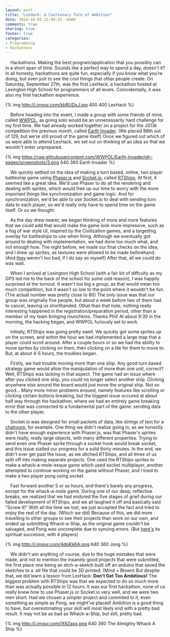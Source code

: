 ```yaml
---
layout: post
title: "LexHack: A Cautionary Tale of Ambition"
date: 2014-10-05 22:09:15 -0400
comments: true
sharing: true
footer: true
categories: 
- Programming
- Hackathons
---
```


&nbsp;&nbsp;&nbsp;&nbsp;Hackathons. Making the best program/application that you possibly can in a short span of time. Sounds like a perfect way to spend a day, doesn't it? In all honesty, hackathons are quite fun, especially if you know what you're doing, but even just to see the cool things that other people create. On Saturday, September 27th, was the first LexHack, a hackathon hosted at Lexington High School for programmers of all levels. Coincidentally, it was also my first hackathon experience.

<!--more-->

{% img http://i.imgur.com/kbRUDxJ.jpg 400 400 LexHack %}

&nbsp;&nbsp;&nbsp;&nbsp;Before heading into the event, I made a group with some friends of mine, called [WWPOL](https://github.com/WWPOL), as going solo would be an unnecessarily hard challenge for my first time. We had already worked together on a project for the JS13k competition the previous month, called [Earth Invader](https://github.com/WWPOL/Earth-Invader). (We placed 88th out of 129, but we're still proud of the game itself) Once we figured out which of us were able to attend LexHack, we set out on thinking of an idea so that we wouldn't enter unprepared.

{% img https://raw.githubusercontent.com/WWPOL/Earth-Invader/gh-pages/screenshots/3.png 640 360 Earth Invader %}

&nbsp;&nbsp;&nbsp;&nbsp;We quickly settled on the idea of making a turn based, online, two player battleship game using [Phaser.js](http://phaser.io/) and [Socket.io](http://socket.io/), called [RTShips](https://github.com/WWPOL/RTShips). At first, it seemed like a great idea. We'd use Phaser to do all the rendering and dealing with sprites, which would free up our time to worry with the more important things like synchronization and game logic. And for synchronization, we'd be able to use Socket.io to deal with sending turn data to each player, so we'd really only have to spend time on the game itself. Or so we thought.

&nbsp;&nbsp;&nbsp;&nbsp;As the day drew nearer, we began thinking of more and more features that we could add that would make the game look more impressive, such as a fog of war style UI, inspired by the Civilization games, and a targetting overlay for battleships to use when firing. Although we eventually got around to dealing with implementation, we had done too much what, and not enough how. The night before, we made our final checks on the idea, and I drew up sprites, as textures were allowed to be made beforehand. (And [they](https://github.com/WWPOL/RTShips/tree/master/public/assets/ships) weren't too bad, if I do say so myself) After that, all we could do was wait.

&nbsp;&nbsp;&nbsp;&nbsp;When I arrived at Lexington High School (with a fair bit of diffculty as my GPS led me to the back of the school for some odd reason), I was happily surprised at the turnout. It wasn't too big a group, as that would mean too much competition, but it wasn't so low to the point where it wouldn't be fun. (The actual number was pretty close to 80) The only issue was that our group was originally five people, but about a week before two of them had to cancel, leaving us shorthanded. Othat than that note, nothing really interesting happened in the registration/preparation period, other than a member of my team bringing munchkins. Thanks Phil! At about 9:30 in the morning, the hacking began, and WWPOL furiously set to work.

&nbsp;&nbsp;&nbsp;&nbsp;Initially, RTShips was going pretty swell. We quickly got some sprites up on the screen, and within the hour we had implemented a large map that a player could scroll around. After a couple hours or so we had the ability to move sprites by clicking on them, then clicking on a tile for them to move to. But, at about 4-5 hours, the troubles began.

&nbsp;&nbsp;&nbsp;&nbsp;Firstly, we had trouble moving more than one ship. Any good turn based strategy game would allow the manipulation of more than one unit, correct? Well, RTShips was lacking in that aspect. The game had an issue where after you clicked one ship, you could no longer select another ship. Clicking anywhere else around the board would just move the original ship. Not so good... Many more minor problems ensued, namely features like scrolling or clicking certain buttons breaking, but the biggest issue occured at about half way through the hackathon, where we had an entirely game breaking error that was connected to a fundamental part of the game: sending data to the other player.

&nbsp;&nbsp;&nbsp;&nbsp;Socket.io was designed for small packets of data, like strings of text for a [chatroom](https://github.com/philsiff/ChatAnon), for example. One thing we didn't realize going in, as we honestly didn't have enough experience with Phaser.js, was that Phaser's sprites were really, *really* large objects, with many different properties. Trying to send even one Phaser sprite through a socket hook would break socket, and this issue stalled our progress for a solid thirty minutes. In the end, we didn't ever get past the issue, as we ditched RTShips, and all three of us split off into making separate projects. One used the RTShips sprites to make a whack-a-mole-esque game which used socket multiplayer, another attempted to continue working on the game without Phaser, and I tried to make a two player pong using socket. 

&nbsp;&nbsp;&nbsp;&nbsp;Fast forward another 5 or so hours, and there's barely any progress, except for the whack-a-mole game. During one of our deep, reflective breaks, we realized that we had endured the five stages of grief during our failed development of RTShips, and we all laughed it off and basically said "Screw it!" With all the time we lost, we just accepted the fact and tried to enjoy the rest of the day. (Which we did) Because of this, we did more travelling to other groups to see their projects than work on our own, and ended up submitting Whack-a-Ship, as the original game couldn't be salvaged, and Pong was uncomplete due to syncing errors. (But [here's](https://github.com/ROODAY/Jong) its spiritual successor, with 4 players)

{% img http://i.imgur.com/4dpKk6A.png 640 360 Jong %}

&nbsp;&nbsp;&nbsp;&nbsp;We didn't win anything of course, due to the huge mistakes that were made, and not to mention the insanely good projects that were submitted, the first place one being an etch-a-sketch built off an arduino that saved the sketches to a .stl file that could be 3D printed. (Mind = Blown) But despite that, we did learn a lesson from LexHack: **Don't Get Too Ambitious!** The biggest problem with RTShips was that we expected to do so much more than was actually possible in 12 hours. It was our first hackathon, none of us really knew how to use Phaser.js or Socket.io very well, and we were two men short. Had we chosen a simpler project and commited to it, even something as simple as Pong, we might've placed! Ambition is a good thing to have, but overestimating your skill will most likely end with a pretty bad result. It may not be as bad as Whack-a-Ship, but still, pretty bad.

{% img http://i.imgur.com/IX6Zapx.png 640 360 The Almighty Whack A Ship %}